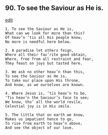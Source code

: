 
## 90.  To see the Saviour as He is.
[edit](https://docs.google.com/document/d/19pD6A%2DPParHBDhETfTZgwTElD6lNCsCr/edit?mode=html)



    1. To see the Saviour as He is,
    What can we look for more than this? 
    Of heav’n ’tis all His people know,
    No more is needful here below.

    2. A paradise let others feign,
    Where all their fav’rite good obtain, 
    Where, free from all restraint and fear, 
    They feast on joys but tasted here.

    3. We ask no other heav’n than this,
    To see the Saviour as He is,
    To take our place upon His throne,
    And know, as we ourselves are known.

    4. Where Jesus is, ’tis heav’n to be,
    'Tis heav’n the Saviour’s face to see; 
    We know, tho’ all the world revile, 
    Celestial joy is in His smile.

    5. The little that on earth we know, 
    Makes us impatient hence to go,
    To rise from earth to heav’n above, 
    And see the object of our love.
